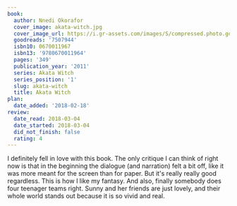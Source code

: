 ```yaml
---
book:
  author: Nnedi Okorafor
  cover_image: akata-witch.jpg
  cover_image_url: https://i.gr-assets.com/images/S/compressed.photo.goodreads.com/books/1347794798l/7507944._SX98_.jpg
  goodreads: '7507944'
  isbn10: 0670011967
  isbn13: '9780670011964'
  pages: '349'
  publication_year: '2011'
  series: Akata Witch
  series_position: '1'
  slug: akata-witch
  title: Akata Witch
plan:
  date_added: '2018-02-18'
review:
  date_read: 2018-03-04
  date_started: 2018-03-04
  did_not_finish: false
  rating: 4
---
```


I definitely fell in love with this book. The only critique I can think of right now is that in the beginning the dialogue (and narration) felt a bit off, like it was more meant for the screen than for paper. But it's really really good regardless. This is how I like my fantasy. And also, finally somebody does four teenager teams right. Sunny and her friends are just lovely, and their whole world stands out because it is so vivid and real.
